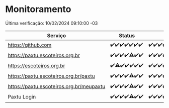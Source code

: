 # Monitoramento

Última verificação: 10/02/2024 09:10:00 -03

|Serviço|Status|Últimas 24h|
|---|---|---|
|https://github.com|<span title="2024-02-03: OK=24">✔️</span><span title="2024-02-04: OK=24">✔️</span><span title="2024-02-05: OK=24">✔️</span><span title="2024-02-06: OK=24">✔️</span><span title="2024-02-07: OK=24">✔️</span><span title="2024-02-08: OK=24">✔️</span><span title="2024-02-09: OK=12">✔️</span>|<span title="09/02/2024 09:11:00 -03 : 200">✔️</span><span title="09/02/2024 10:04:00 -03 : 200">✔️</span><span title="09/02/2024 11:04:00 -03 : 200">✔️</span><span title="09/02/2024 12:05:00 -03 : 200">✔️</span><span title="09/02/2024 13:07:00 -03 : 200">✔️</span><span title="09/02/2024 14:03:00 -03 : 200">✔️</span><span title="09/02/2024 15:07:00 -03 : 200">✔️</span><span title="09/02/2024 16:02:00 -03 : 200">✔️</span><span title="09/02/2024 17:06:00 -03 : 200">✔️</span><span title="09/02/2024 18:03:00 -03 : 200">✔️</span><span title="09/02/2024 19:06:00 -03 : 200">✔️</span><span title="09/02/2024 20:06:00 -03 : 200">✔️</span><span title="09/02/2024 21:28:00 -03 : 200">✔️</span><span title="09/02/2024 22:36:00 -03 : 200">✔️</span><span title="09/02/2024 23:10:00 -03 : 200">✔️</span><span title="10/02/2024 00:07:00 -03 : 200">✔️</span><span title="10/02/2024 01:07:00 -03 : 200">✔️</span><span title="10/02/2024 02:04:00 -03 : 200">✔️</span><span title="10/02/2024 03:07:00 -03 : 200">✔️</span><span title="10/02/2024 04:06:00 -03 : 200">✔️</span><span title="10/02/2024 05:07:00 -03 : 200">✔️</span><span title="10/02/2024 06:06:00 -03 : 200">✔️</span><span title="10/02/2024 07:04:00 -03 : 200">✔️</span><span title="10/02/2024 08:02:00 -03 : 200">✔️</span><span title="10/02/2024 09:10:00 -03 : 200">✔️</span>|
|https://paxtu.escoteiros.org.br|<span title="2024-02-03: OK=24">✔️</span><span title="2024-02-04: OK=24">✔️</span><span title="2024-02-05: OK=24">✔️</span><span title="2024-02-06: OK=24">✔️</span><span title="2024-02-07: OK=23, Falhas=1">⚠️</span><span title="2024-02-08: OK=24">✔️</span><span title="2024-02-09: OK=12">✔️</span>|<span title="09/02/2024 09:11:00 -03 : 200">✔️</span><span title="09/02/2024 10:04:00 -03 : 200">✔️</span><span title="09/02/2024 11:04:00 -03 : 200">✔️</span><span title="09/02/2024 12:05:00 -03 : 200">✔️</span><span title="09/02/2024 13:07:00 -03 : 200">✔️</span><span title="09/02/2024 14:03:00 -03 : 200">✔️</span><span title="09/02/2024 15:07:00 -03 : 200">✔️</span><span title="09/02/2024 16:02:00 -03 : 200">✔️</span><span title="09/02/2024 17:06:00 -03 : 200">✔️</span><span title="09/02/2024 18:03:00 -03 : 200">✔️</span><span title="09/02/2024 19:06:00 -03 : 200">✔️</span><span title="09/02/2024 20:06:00 -03 : 200">✔️</span><span title="09/02/2024 21:28:00 -03 : 200">✔️</span><span title="09/02/2024 22:36:00 -03 : 200">✔️</span><span title="09/02/2024 23:10:00 -03 : 200">✔️</span><span title="10/02/2024 00:07:00 -03 : 200">✔️</span><span title="10/02/2024 01:07:00 -03 : 200">✔️</span><span title="10/02/2024 02:04:00 -03 : 200">✔️</span><span title="10/02/2024 03:07:00 -03 : 200">✔️</span><span title="10/02/2024 04:06:00 -03 : 200">✔️</span><span title="10/02/2024 05:07:00 -03 : 200">✔️</span><span title="10/02/2024 06:06:00 -03 : 200">✔️</span><span title="10/02/2024 07:04:00 -03 : 200">✔️</span><span title="10/02/2024 08:02:00 -03 : 200">✔️</span><span title="10/02/2024 09:10:00 -03 : 200">✔️</span>|
|https://escoteiros.org.br|<span title="2024-02-03: OK=24">✔️</span><span title="2024-02-04: OK=23, Falhas=1">⚠️</span><span title="2024-02-05: OK=24">✔️</span><span title="2024-02-06: OK=24">✔️</span><span title="2024-02-07: OK=24">✔️</span><span title="2024-02-08: OK=24">✔️</span><span title="2024-02-09: OK=12">✔️</span>|<span title="09/02/2024 09:11:00 -03 : 200">✔️</span><span title="09/02/2024 10:04:00 -03 : 200">✔️</span><span title="09/02/2024 11:04:00 -03 : 200">✔️</span><span title="09/02/2024 12:05:00 -03 : 200">✔️</span><span title="09/02/2024 13:07:00 -03 : 200">✔️</span><span title="09/02/2024 14:03:00 -03 : 200">✔️</span><span title="09/02/2024 15:07:00 -03 : 200">✔️</span><span title="09/02/2024 16:02:00 -03 : 200">✔️</span><span title="09/02/2024 17:06:00 -03 : 500">❌</span><span title="09/02/2024 18:03:00 -03 : 200">✔️</span><span title="09/02/2024 19:06:00 -03 : 200">✔️</span><span title="09/02/2024 20:06:00 -03 : 200">✔️</span><span title="09/02/2024 21:28:00 -03 : 200">✔️</span><span title="09/02/2024 22:36:00 -03 : 200">✔️</span><span title="09/02/2024 23:10:00 -03 : 200">✔️</span><span title="10/02/2024 00:07:00 -03 : 200">✔️</span><span title="10/02/2024 01:07:00 -03 : 200">✔️</span><span title="10/02/2024 02:04:00 -03 : 200">✔️</span><span title="10/02/2024 03:07:00 -03 : 200">✔️</span><span title="10/02/2024 04:06:00 -03 : 200">✔️</span><span title="10/02/2024 05:07:00 -03 : 200">✔️</span><span title="10/02/2024 06:06:00 -03 : 200">✔️</span><span title="10/02/2024 07:04:00 -03 : 200">✔️</span><span title="10/02/2024 08:02:00 -03 : 200">✔️</span><span title="10/02/2024 09:10:00 -03 : 200">✔️</span>|
|https://paxtu.escoteiros.org.br/paxtu|<span title="2024-02-03: OK=24">✔️</span><span title="2024-02-04: OK=24">✔️</span><span title="2024-02-05: OK=24">✔️</span><span title="2024-02-06: OK=24">✔️</span><span title="2024-02-07: OK=23, Falhas=1">⚠️</span><span title="2024-02-08: OK=24">✔️</span><span title="2024-02-09: OK=12">✔️</span>|<span title="09/02/2024 09:11:00 -03 : 200">✔️</span><span title="09/02/2024 10:04:00 -03 : 200">✔️</span><span title="09/02/2024 11:04:00 -03 : 200">✔️</span><span title="09/02/2024 12:05:00 -03 : 200">✔️</span><span title="09/02/2024 13:07:00 -03 : 200">✔️</span><span title="09/02/2024 14:03:00 -03 : 200">✔️</span><span title="09/02/2024 15:07:00 -03 : 200">✔️</span><span title="09/02/2024 16:02:00 -03 : 200">✔️</span><span title="09/02/2024 17:06:00 -03 : 200">✔️</span><span title="09/02/2024 18:03:00 -03 : 200">✔️</span><span title="09/02/2024 19:06:00 -03 : 200">✔️</span><span title="09/02/2024 20:06:00 -03 : 200">✔️</span><span title="09/02/2024 21:28:00 -03 : 200">✔️</span><span title="09/02/2024 22:36:00 -03 : 200">✔️</span><span title="09/02/2024 23:10:00 -03 : 200">✔️</span><span title="10/02/2024 00:07:00 -03 : 200">✔️</span><span title="10/02/2024 01:07:00 -03 : 200">✔️</span><span title="10/02/2024 02:04:00 -03 : 200">✔️</span><span title="10/02/2024 03:07:00 -03 : 200">✔️</span><span title="10/02/2024 04:06:00 -03 : 200">✔️</span><span title="10/02/2024 05:07:00 -03 : 200">✔️</span><span title="10/02/2024 06:06:00 -03 : 200">✔️</span><span title="10/02/2024 07:04:00 -03 : 200">✔️</span><span title="10/02/2024 08:02:00 -03 : 200">✔️</span><span title="10/02/2024 09:10:00 -03 : 200">✔️</span>|
|https://paxtu.escoteiros.org.br/meupaxtu|<span title="2024-02-03: OK=24">✔️</span><span title="2024-02-04: OK=24">✔️</span><span title="2024-02-05: OK=24">✔️</span><span title="2024-02-06: OK=24">✔️</span><span title="2024-02-07: OK=23, Falhas=1">⚠️</span><span title="2024-02-08: OK=24">✔️</span><span title="2024-02-09: OK=12">✔️</span>|<span title="09/02/2024 09:11:00 -03 : 200">✔️</span><span title="09/02/2024 10:04:00 -03 : 200">✔️</span><span title="09/02/2024 11:04:00 -03 : 200">✔️</span><span title="09/02/2024 12:05:00 -03 : 200">✔️</span><span title="09/02/2024 13:07:00 -03 : 200">✔️</span><span title="09/02/2024 14:03:00 -03 : 200">✔️</span><span title="09/02/2024 15:07:00 -03 : 200">✔️</span><span title="09/02/2024 16:02:00 -03 : 200">✔️</span><span title="09/02/2024 17:06:00 -03 : 200">✔️</span><span title="09/02/2024 18:03:00 -03 : 200">✔️</span><span title="09/02/2024 19:06:00 -03 : 200">✔️</span><span title="09/02/2024 20:06:00 -03 : 200">✔️</span><span title="09/02/2024 21:28:00 -03 : 200">✔️</span><span title="09/02/2024 22:36:00 -03 : 200">✔️</span><span title="09/02/2024 23:10:00 -03 : 200">✔️</span><span title="10/02/2024 00:07:00 -03 : 200">✔️</span><span title="10/02/2024 01:07:00 -03 : 200">✔️</span><span title="10/02/2024 02:04:00 -03 : 200">✔️</span><span title="10/02/2024 03:07:00 -03 : 200">✔️</span><span title="10/02/2024 04:06:00 -03 : 200">✔️</span><span title="10/02/2024 05:07:00 -03 : 200">✔️</span><span title="10/02/2024 06:06:00 -03 : 200">✔️</span><span title="10/02/2024 07:04:00 -03 : 200">✔️</span><span title="10/02/2024 08:02:00 -03 : 200">✔️</span><span title="10/02/2024 09:10:00 -03 : 200">✔️</span>|
|Paxtu Login|<span title="2024-02-03: OK=24">✔️</span><span title="2024-02-04: OK=24">✔️</span><span title="2024-02-05: OK=24">✔️</span><span title="2024-02-06: OK=24">✔️</span><span title="2024-02-07: OK=23, Falhas=1">⚠️</span><span title="2024-02-08: OK=24">✔️</span><span title="2024-02-09: OK=12">✔️</span>|<span title="09/02/2024 09:11:00 -03 : 200">✔️</span><span title="09/02/2024 10:05:00 -03 : 200">✔️</span><span title="09/02/2024 11:04:00 -03 : 200">✔️</span><span title="09/02/2024 12:05:00 -03 : 200">✔️</span><span title="09/02/2024 13:07:00 -03 : 200">✔️</span><span title="09/02/2024 14:03:00 -03 : 200">✔️</span><span title="09/02/2024 15:07:00 -03 : 200">✔️</span><span title="09/02/2024 16:02:00 -03 : 200">✔️</span><span title="09/02/2024 17:06:00 -03 : 200">✔️</span><span title="09/02/2024 18:03:00 -03 : 200">✔️</span><span title="09/02/2024 19:06:00 -03 : 200">✔️</span><span title="09/02/2024 20:06:00 -03 : 200">✔️</span><span title="09/02/2024 21:28:00 -03 : 200">✔️</span><span title="09/02/2024 22:36:00 -03 : 200">✔️</span><span title="09/02/2024 23:10:00 -03 : 200">✔️</span><span title="10/02/2024 00:07:00 -03 : 200">✔️</span><span title="10/02/2024 01:07:00 -03 : 200">✔️</span><span title="10/02/2024 02:04:00 -03 : 200">✔️</span><span title="10/02/2024 03:07:00 -03 : 200">✔️</span><span title="10/02/2024 04:06:00 -03 : 200">✔️</span><span title="10/02/2024 05:07:00 -03 : 200">✔️</span><span title="10/02/2024 06:06:00 -03 : 200">✔️</span><span title="10/02/2024 07:04:00 -03 : 200">✔️</span><span title="10/02/2024 08:02:00 -03 : 200">✔️</span><span title="10/02/2024 09:10:00 -03 : 200">✔️</span>|
